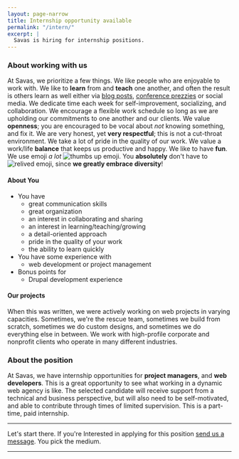 ```yaml
---
layout: page-narrow
title: Internship opportunity available 
permalink: "/intern/"
excerpt: | 
  Savas is hiring for internship positions.
---
```


### About working with us
At Savas, we prioritize a few things. We like people who are enjoyable to work 
with. We like to **learn** from and **teach** one another, and often the result is others
 learn as well either via [blog posts](/news), 
 [conference prezzies](http://chrisarusso.github.io/asheville.html#/) or social media.
We dedicate time each week for self-improvement, socializing, and collaboration. 
We encourage a flexible work schedule
so long as we are upholding our commitments to one another and our clients. We 
value **openness**; you are encouraged to be vocal about _not_ knowing something,
and fix it. We are very honest, yet **very respectful**; this is not a cut-throat 
environment.
We take a lot of pride in the quality of our work. We value a work/life **balance** 
that keeps us productive and happy. We like to have **fun**.
We use emoji _a lot_ 
<img src="http://www.emoji-cheat-sheet.com/graphics/emojis/thumbsup.png" alt="thumbs up emoji" class="emoji">. 
You **absolutely** don't have to <img src="http://www.emoji-cheat-sheet.com/graphics/emojis/relieved.png" alt="relived emoji" class="emoji">,
since **we greatly embrace diversity**! 

#### About You 
+ You have
  + great communication skills
  + great organization
  + an interest in collaborating and sharing
  + an interest in learning/teaching/growing
  + a detail-oriented approach
  + pride in the quality of your work
  + the ability to learn quickly
+ You have some experience with
  + web development or project management
+ Bonus points for
  + Drupal development experience
  
#### Our projects
When this was written, we were actively working on web projects in varying 
capacities. Sometimes, we're the rescue team, sometimes we build from scratch,
sometimes we do custom designs, and sometimes we do everything else in between. 
We work with high-profile corporate and nonprofit clients who operate in many 
different industries.
 
### About the position
At Savas, we have internship opportunities for **project managers**, and 
**web developers**. This is a great opportunity to see what working in a dynamic 
web agency is like. The selected candidate will receive support from a technical 
and business perspective, but will also need to be self-motivated, and able to
contribute through times of limited supervision. This is a part-time, paid 
internship.
 
---

Let's start there. 
If you're Interested in applying for this position 
<a href="/contact">send us a message</a>. You pick the medium.

---
